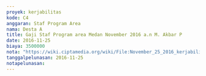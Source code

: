 ```yaml
---
proyek: kerjabilitas
kode: C4
anggaran: Staf Program Area
nama: Desta A
title: Gaji Staf Program area Medan November 2016 a.n M. Akbar P
date: 2016-11-25
biaya: 3500000
nota: "https://wiki.ciptamedia.org/wiki/File:November_25_2016_kerjabilitas_C4_staf_area_medan_akbar.jpg"
tanggalpelunasan: 2016-11-25
notapelunasan:
---
```

